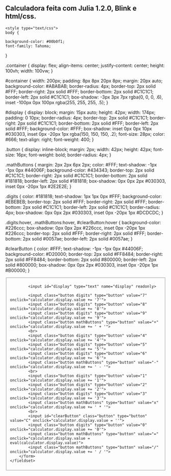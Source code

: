 ## Calculadora feita com Julia 1.2.0, Blink e html/css.

<!DOCTYPE html>
<html>
<head>
	<title>My Calculator</title>
</head>

	<style type="text/css">
	body {
	
	background-color: #00b0f1;
	font-family: Tahoma;
}

.container {
	display: flex;
	align-items: center;
	justify-content: center;
	height: 100vh;
	width: 100vw;
}

#container {
	width: 200px;
	padding: 8px 8px 20px 8px;
	margin: 20px auto;
	background-color: #ABABAB;
	border-radius: 4px;
	border-top: 2px solid #FFF;
	border-right: 2px solid #FFF;
	border-bottom: 2px solid #C1C1C1;
	border-left: 2px solid #C1C1C1;
	box-shadow: -3px 3px 7px rgba(0, 0, 0, .6), inset -100px 0px 100px rgba(255, 255, 255, .5);
}

#display {
	display: block;
	margin: 15px auto;
	height: 42px;
	width: 174px;
	padding: 0 10px;
	border-radius: 4px;
	border-top: 2px solid #C1C1C1;
	border-right: 2px solid #C1C1C1;
	border-bottom: 2px solid #FFF;
	border-left: 2px solid #FFF;
	background-color: #FFF;
	box-shadow: inset 0px 0px 10px #030303, inset 0px -20px 1px rgba(150, 150, 150, .2);
	font-size: 28px;
	color: #666;
	text-align: right;
	font-weight: 400;
}

.button {
	display: inline-block;
	margin: 2px;
	width: 42px;
	height: 42px;
	font-size: 16px;
	font-weight: bold;
	border-radius: 4px;
}

.mathButtons {
	margin: 2px 2px 6px 2px;
	color: #FFF;
	text-shadow: -1px -1px 0px #44006F;
	background-color: #434343;
	border-top: 2px solid #C1C1C1;
	border-right: 2px solid #C1C1C1;
	border-bottom: 2px solid #181818;
	border-left: 2px solid #181818;
	box-shadow: 0px 0px 2px #030303, inset 0px -20px 1px #2E2E2E;
}

.digits {
	color: #181818;
	text-shadow: 1px 1px 0px #FFF;
	background-color: #EBEBEB;
	border-top: 2px solid #FFF;
	border-right: 2px solid #FFF;
	border-bottom: 2px solid #C1C1C1;
	border-left: 2px solid #C1C1C1;
	border-radius: 4px;
	box-shadow: 0px 0px 2px #030303, inset 0px -20px 1px #DCDCDC;
}

.digits:hover,
.mathButtons:hover,
#clearButton:hover {
	background-color: #226ccc;
	box-shadow: 0px 0px 2px #226ccc, inset 0px -20px 1px #226ccc;
	border-top: 2px solid #FFF;
	border-right: 2px solid #FFF;
	border-bottom: 2px solid #0057ae;
	border-left: 2px solid #0057ae;
}

#clearButton {
	color: #FFF;
	text-shadow: -1px -1px 0px #44006F;
	background-color: #D20000;
	border-top: 2px solid #FF8484;
	border-right: 2px solid #FF8484;
	border-bottom: 2px solid #800000;
	border-left: 2px solid #800000;
	box-shadow: 0px 0px 2px #030303, inset 0px -20px 1px #B00000;
}
</style>

<!-- black #011519-->
<!-- blue #226ccc hover#FFBA75-->

<body>



<div class="container">
	<fieldset id="container">
		<form name="calculator">

			<input id="display" type="text" name="display" readonly>

			<input class="button digits" type="button" value="7" onclick="calculator.display.value += '7'">
			<input class="button digits" type="button" value="8" onclick="calculator.display.value += '8'">
			<input class="button digits" type="button" value="9" onclick="calculator.display.value += '9'">
			<input class="button mathButtons" type="button" value="+" onclick="calculator.display.value += ' + '">
			<br>
			<input class="button digits" type="button" value="4" onclick="calculator.display.value += '4'">
			<input class="button digits" type="button" value="5" onclick="calculator.display.value += '5'">
			<input class="button digits" type="button" value="6" onclick="calculator.display.value += '6'">
			<input class="button mathButtons" type="button" value="-" onclick="calculator.display.value += ' - '">
			<br>
			<input class="button digits" type="button" value="1" onclick="calculator.display.value += '1'">
			<input class="button digits" type="button" value="2" onclick="calculator.display.value += '2'">
			<input class="button digits" type="button" value="3" onclick="calculator.display.value += '3'">
			<input class="button mathButtons" type="button" value="x" onclick="calculator.display.value += ' * '">
			<br>
			<input id="clearButton" class="button" type="button" value="C" onclick="calculator.display.value = ''">
			<input class="button digits" type="button" value="0" onclick="calculator.display.value += '0'">
			<input class="button mathButtons" type="button" value="=" onclick="calculator.display.value = eval(calculator.display.value)">
			<input class="button mathButtons" type="button" value="/" onclick="calculator.display.value += ' / '">
		</form>
	</fieldset>
</div>

</body>
</html>